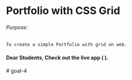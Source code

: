 # Portfolio with CSS Grid

###### Purpose:
    To create a simple Portfolio with grid on web.

#### Dear Students, Check out the live app ( ).
#   g o a l - 4 
 
 
